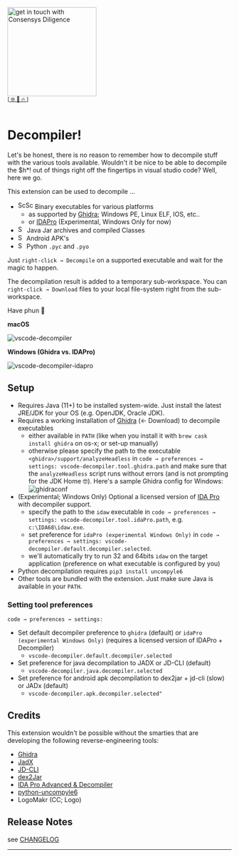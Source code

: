[<img width="200" alt="get in touch with Consensys Diligence" src="https://user-images.githubusercontent.com/2865694/56826101-91dcf380-685b-11e9-937c-af49c2510aa0.png">](https://diligence.consensys.net)<br/>
<sup>
[[  🌐  ](https://diligence.consensys.net)  [  📩  ](mailto:diligence@consensys.net)  [  🔥  ](https://consensys.github.io/diligence/)]
</sup><br/><br/>


# Decompiler!

Let's be honest, there is no reason to remember how to decompile stuff with the various tools available. Wouldn't it be nice to be able to decompile the $h*! out of things right off the fingertips in visual studio code? Well, here we go. 

This extension can be used to decompile ...

* <img width="17" alt="Screenshot 2020-05-13 at 14 11 53" src="https://user-images.githubusercontent.com/2865694/81810700-b7e73b80-9523-11ea-9ed3-f52704689939.png"><img width="17" alt="Screenshot 2020-05-13 at 19 26 56" src="https://user-images.githubusercontent.com/2865694/81844741-d3683b80-954f-11ea-8d21-df843d1dc4df.png"> Binary executables for various platforms
  * as supported by [Ghidra](https://github.com/NationalSecurityAgency/ghidra/wiki/Frequently-asked-questions#what-processors-are-currently-supported); Windows PE, Linux ELF, IOS, etc..
  * or [IDAPro](https://www.hex-rays.com/products/ida/processors/) (Experimental, Windows Only for now) 
* <img width="16" alt="Screenshot 2020-05-13 at 14 10 09" src="https://user-images.githubusercontent.com/2865694/81810613-8a9a8d80-9523-11ea-9fd9-0c83274746d7.png"> Java Jar archives and compiled Classes
* <img width="15" alt="Screenshot 2020-05-13 at 14 09 49" src="https://user-images.githubusercontent.com/2865694/81810616-8c645100-9523-11ea-9bd1-cfddde16a420.png"> Android APK's
* <img width="15" alt="Screenshot 2020-05-13 at 14 09 49" src="https://user-images.githubusercontent.com/2865694/82730302-e7a1fa80-9cfe-11ea-9499-8cabe633a1d0.png"> Python `.pyc` and `.pyo`

Just `right-click → Decompile` on a supported executable and wait for the magic to happen.

The decompilation result is added to a temporary sub-workspace. You can `right-click → Download` files to your local file-system right from the sub-workspace.

Have phun 🙌

**macOS**

![vscode-decompiler](https://user-images.githubusercontent.com/2865694/81797377-faeae400-950e-11ea-9060-2712dbb4740f.gif)

**Windows (Ghidra vs. IDAPro)**

![vscode-decompiler-idapro](https://user-images.githubusercontent.com/2865694/82062800-ee12ef80-96ca-11ea-8ef6-78920c012477.gif)


## Setup

* Requires Java (11+) to be installed system-wide. Just install the latest JRE/JDK for your OS (e.g. OpenJDK, Oracle JDK).
* Requires a working installation of [Ghidra](https://ghidra-sre.org/) (← Download) to decompile executables
  * either available in `PATH` (like when you install it with `brew cask install ghidra` on os-x; or set-up manually)
  * otherwise please specify the path to the executable `<ghidra>/support/analyzeHeadless` in `code → preferences → settings: vscode-decompiler.tool.ghidra.path` and make sure that the `analyzeHeadless` script runs without errors (and is not prompting for the JDK Home 🤓). Here's a sample Ghidra config for Windows:
  ![ghidraconf](https://user-images.githubusercontent.com/2865694/81807509-7dc76b00-951e-11ea-99d7-359bd624cce5.png)
* (Experimental; Windows Only) Optional a licensed version of [IDA Pro](https://www.hex-rays.com/products/decompiler/) with decompiler support.
  * specify the path to the `idaw` executable in `code → preferences → settings: vscode-decompiler.tool.idaPro.path`, e.g. `c:\IDA68\idaw.exe`.
  * set preference for `idaPro (experimental Windows Only)` in `code → preferences → settings: vscode-decompiler.default.decompiler.selected`.
  * we'll automatically try to run 32 and 64bits `idaw` on the target application (preference on what executable is configured by you)
* Python decompilation requires `pip3 install uncompyle6`
* Other tools are bundled with the extension. Just make sure Java is available in your `PATH`.

### Setting tool preferences

`code → preferences → settings:`

* Set default decompiler preference to `ghidra` (default) or `idaPro (experimental Windows Only)` (requires a licensed version of IDAPro + Decompiler)
  * `vscode-decompiler.default.decompiler.selected`
* Set preference for java decompilation to JADX or JD-CLI (default)
  * `vscode-decompiler.java.decompiler.selected`
* Set preference for android apk decompilation to dex2jar + jd-cli (slow) or JADx (default)
  * `vscode-decompiler.apk.decompiler.selected"`

## Credits

This extension wouldn't be possible without the smarties that are developing the following reverse-engineering tools: 

* [Ghidra](https://github.com/NationalSecurityAgency/ghidra/)
* [JadX](https://github.com/skylot/jadx/)
* [JD-CLI](https://github.com/kwart/jd-cmd)
* [dex2Jar](https://github.com/pxb1988/dex2jar)
* [IDA Pro Advanced & Decompiler](https://www.hex-rays.com/products/decompiler/)
* [python-uncompyle6](https://github.com/rocky/python-uncompyle6/)
* LogoMakr (CC; Logo)

## Release Notes

see [CHANGELOG](./CHANGELOG.md)


-----------------------------------------------------------------------------------------------------------
